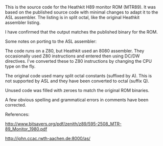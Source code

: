 This is the source code for the Heathkit H89 monitor ROM (MTR89). It
was based on the published source code with minimal changes to adapt
it to the ASL assembler. The listing is in split octal, like the
original Heathkit assembler listing.

I have confirmed that the output matches the published binary for the
ROM.

Some notes on porting to the ASL assembler:

The code runs on a Z80, but Heathkit used an 8080 assembler. They
occasionally used Z80 instructions and entered then using DC/DW
directives. I've converted these to Z80 instructions by changing the
CPU type on the fly.

The original code used many split octal constants (suffixed by A).
This is not supported by ASL and they have been converted to octal
(suffix Q).

Unused code was filled with zeroes to match the original ROM binaries.

A few obvious spelling and grammatical errors in comments have been
corrected.

References:

http://www.bitsavers.org/pdf/zenith/z89/595-2508_MTR-89_Monitor_1980.pdf

http://john.ccac.rwth-aachen.de:8000/as/
